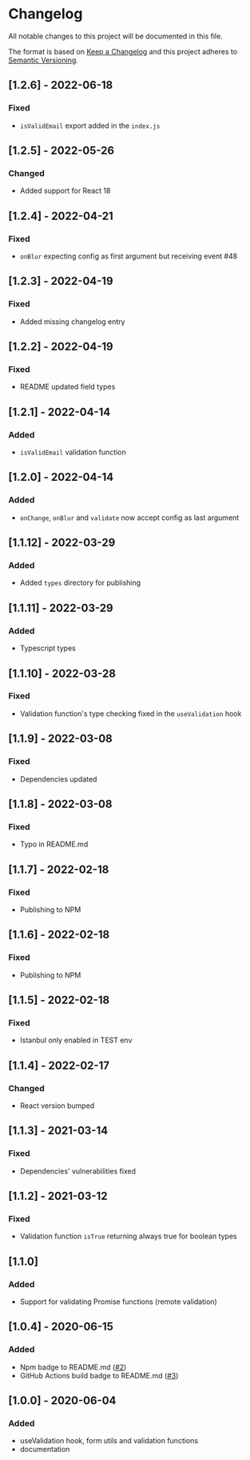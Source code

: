 # Changelog

All notable changes to this project will be documented in this file.

The format is based on [Keep a Changelog](http://keepachangelog.com/en/1.0.0/)
and this project adheres to [Semantic Versioning](http://semver.org/spec/v2.0.0.html).

## [1.2.6] - 2022-06-18

### Fixed

- `isValidEmail` export added in the `index.js`

## [1.2.5] - 2022-05-26

### Changed

- Added support for React 18

## [1.2.4] - 2022-04-21

### Fixed

- `onBlur` expecting config as first argument but receiving event #48

## [1.2.3] - 2022-04-19

### Fixed

- Added missing changelog entry

## [1.2.2] - 2022-04-19

### Fixed

- README updated field types

## [1.2.1] - 2022-04-14

### Added

- `isValidEmail` validation function

## [1.2.0] - 2022-04-14

### Added

- `onChange`, `onBlur` and `validate` now accept config as last argument

## [1.1.12] - 2022-03-29

### Added

- Added `types` directory for publishing

## [1.1.11] - 2022-03-29

### Added

- Typescript types

## [1.1.10] - 2022-03-28

### Fixed

- Validation function's type checking fixed in the `useValidation` hook

## [1.1.9] - 2022-03-08

### Fixed

- Dependencies updated

## [1.1.8] - 2022-03-08

### Fixed

- Typo in README.md

## [1.1.7] - 2022-02-18

### Fixed

- Publishing to NPM

## [1.1.6] - 2022-02-18

### Fixed

- Publishing to NPM

## [1.1.5] - 2022-02-18

### Fixed

- Istanbul only enabled in TEST env

## [1.1.4] - 2022-02-17

### Changed

- React version bumped

## [1.1.3] - 2021-03-14

### Fixed

- Dependencies' vulnerabilities fixed

## [1.1.2] - 2021-03-12

### Fixed

- Validation function `isTrue` returning always true for boolean types

## [1.1.0]

### Added

- Support for validating Promise functions (remote validation)

## [1.0.4] - 2020-06-15

### Added

- Npm badge to README.md ([#2](https://github.com/Enterwell/react-form-validation/issues/2))
- GitHub Actions build badge to README.md ([#3](https://github.com/Enterwell/react-form-validation/issues/3))

## [1.0.0] - 2020-06-04

### Added

- useValidation hook, form utils and validation functions
- documentation
